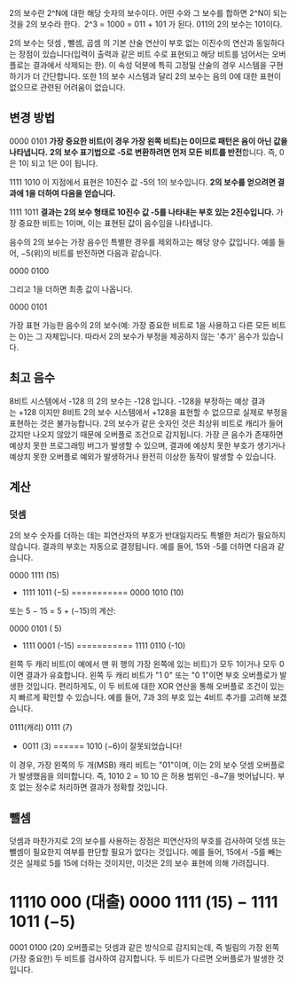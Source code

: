 2의 보수란 2^N에 대한 해당 숫자의 보수이다. 어떤 수와 그 보수를 합하면 2^N이 되는 것을 2의 보수라 한다.  2^3 = 1000 = 011 + 101 가 된다. 011의 2의 보수는 101이다.

2의 보수는 덧셈 , 뺄셈, 곱셈 의 기본 산술 연산이 부호 없는 이진수의 연산과 동일하다는 장점이 있습니다(입력이 출력과 같은 비트 수로 표현되고 해당 비트를 넘어서는 오버플로는 결과에서 삭제되는 한). 이 속성 덕분에 특히 고정밀 산술의 경우 시스템을 구현하기가 더 간단합니다. 또한 1의 보수 시스템과 달리 2의 보수는 음의 0에 대한 표현이 없으므로 관련된 어려움이 없습니다.

## 변경 방법
0000 0101
**가장 중요한 비트(이 경우 가장 왼쪽 비트)는 0이므로 패턴은 음이 아닌 값을 나타냅니다.** **2의 보수 표기법으로 -5로 변환하려면 먼저 모든 비트를 반전**합니다. 즉, 0은 1이 되고 1은 0이 됩니다.

1111 1010
이 지점에서 표현은 10진수 값 -5의 1의 보수입니다. **2의 보수를 얻으려면 결과에 1을 더하여 다음을 얻습니다.**

1111 1011
**결과는 2의 보수 형태로 10진수 값 -5를 나타내는 부호 있는 2진수입니다.** 가장 중요한 비트는 1이며, 이는 표현된 값이 음수임을 나타냅니다.

음수의 2의 보수는 가장 음수인 특별한 경우를 제외하고는 해당 양수 값입니다. 예를 들어, −5(위)의 비트를 반전하면 다음과 같습니다.

0000 0100

그리고 1을 더하면 최종 값이 나옵니다.

0000 0101

가장 표현 가능한 음수의 2의 보수(예: 가장 중요한 비트로 1을 사용하고 다른 모든 비트는 0)는 그 자체입니다. 따라서 2의 보수가 부정을 제공하지 않는 '추가' 음수가 있습니다.

## 최고 음수
8비트 시스템에서 -128 의 2의 보수는 -128 입니다. -128을 부정하는 예상 결과는 +128 이지만 8비트 2의 보수 시스템에서 +128을 표현할 수 없으므로 실제로 부정을 표현하는 것은 불가능합니다. 2의 보수가 같은 숫자인 것은 최상위 비트로 캐리가 들어갔지만 나오지 않았기 때문에 오버플로 조건으로 감지됩니다.
가장 큰 음수가 존재하면 예상치 못한 프로그래밍 버그가 발생할 수 있으며, 결과에 예상치 못한 부호가 생기거나 예상치 못한 오버플로 예외가 발생하거나 완전히 이상한 동작이 발생할 수 있습니다.


## 계산
### 덧셈
2의 보수 숫자를 더하는 데는 피연산자의 부호가 반대일지라도 특별한 처리가 필요하지 않습니다. 결과의 부호는 자동으로 결정됩니다. 예를 들어, 15와 -5를 더하면 다음과 같습니다.

   0000 1111 (15)
 + 1111 1011 (−5)
 ===========
   0000 1010 (10)

또는 5 − 15 = 5 + (−15)의 계산:

   0000 0101 ( 5)
 + 1111 0001 (-15)
 ===========
   1111 0110 (-10)


왼쪽 두 캐리 비트(이 예에서 맨 위 행의 가장 왼쪽에 있는 비트)가 모두 1이거나 모두 0이면 결과가 유효합니다. 왼쪽 두 캐리 비트가 "1 0" 또는 "0 1"이면 부호 오버플로가 발생한 것입니다. 편리하게도, 이 두 비트에 대한 XOR 연산을 통해 오버플로 조건이 있는지 빠르게 확인할 수 있습니다. 예를 들어, 7과 3의 부호 있는 4비트 추가를 고려해 보겠습니다.

  0111(캐리)
   0111 (7)
 + 0011 (3)
 ======
   1010 (−6)이 잘못되었습니다!

이 경우, 가장 왼쪽의 두 개(MSB) 캐리 비트는 "01"이며, 이는 2의 보수 덧셈 오버플로가 발생했음을 의미합니다. 즉, 1010 2 = 10 10 은 허용 범위인 -8~7을 벗어납니다. 부호 없는 정수로 처리하면 결과가 정확할 것입니다.

## 뺄셈
덧셈과 마찬가지로 2의 보수를 사용하는 장점은 피연산자의 부호를 검사하여 덧셈 또는 뺄셈이 필요한지 여부를 판단할 필요가 없다는 것입니다. 예를 들어, 15에서 -5를 빼는 것은 실제로 5를 15에 더하는 것이지만, 이것은 2의 보수 표현에 의해 가려집니다.

  11110 000 (대출)
   0000 1111 (15)
 − 1111 1011 (−5)
 ===========
   0001 0100 (20)
오버플로는 덧셈과 같은 방식으로 감지되는데, 즉 빌림의 가장 왼쪽(가장 중요한) 두 비트를 검사하여 감지합니다. 두 비트가 다르면 오버플로가 발생한 것입니다.


